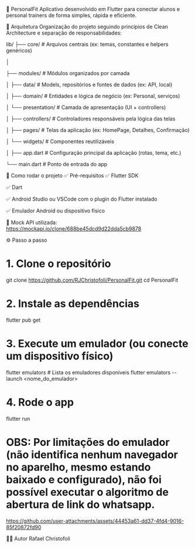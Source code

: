 :muscle: PersonalFit
Aplicativo desenvolvido em Flutter para conectar alunos e personal trainers de forma simples, rápida e eficiente.

:brain: Arquitetura
Organização do projeto seguindo princípios de Clean Architecture e separação de responsabilidades:

lib/
├── core/   # Arquivos centrais (ex: temas, constantes e helpers genéricos)

│

├── modules/                    # Módulos organizados por camada

│   ├── data/                   # Models, repositórios e fontes de dados (ex: API, local)

│   ├── domain/                 # Entidades e lógica de negócio (ex: Personal, serviços)

│   └── presentation/          # Camada de apresentação (UI + controllers)

│       ├── controllers/       # Controladores responsáveis pela lógica das telas

│       ├── pages/             # Telas da aplicação (ex: HomePage, Detalhes, Confirmação)

│       └── widgets/           # Componentes reutilizáveis

│
├── app.dart                   # Configuração principal da aplicação (rotas, tema, etc.)

└── main.dart                  # Ponto de entrada do app

:rocket: Como rodar o projeto
:white_check_mark: Pré-requisitos
:white_check_mark: Flutter SDK

:white_check_mark: Dart

:white_check_mark: Android Studio ou VSCode com o plugin do Flutter instalado

:white_check_mark: Emulador Android ou dispositivo físico

:link: Mock API utilizada: https://mockapi.io/clone/688be45dcd9d22dda5cb9878

:gear: Passo a passo
# 1. Clone o repositório
git clone https://github.com/RJChristofoli/PersonalFit.git
cd PersonalFit

# 2. Instale as dependências
flutter pub get

# 3. Execute um emulador (ou conecte um dispositivo físico)
flutter emulators            # Lista os emuladores disponíveis
flutter emulators --launch <nome_do_emulador>

# 4. Rode o app
flutter run



# OBS: Por limitações do emulador (não identifica nenhum navegador no aparelho, mesmo estando baixado e configurado), não foi possível executar o algoritmo de abertura de link do whatsapp.

https://github.com/user-attachments/assets/44453a61-dd37-4fd4-9016-85f20872fd90

:man_technologist: Autor
Rafael Christofoli








